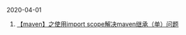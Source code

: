 2020-04-01
1. [【maven】之使用import scope解决maven继承（单）问题](https://www.cnblogs.com/gyjx2016/p/6794893.html)